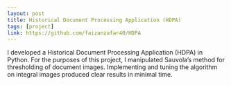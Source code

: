 ```yaml
---
layout: post
title: Historical Document Processing Application (HDPA)
tags: [project]
link: https://github.com/faizanzafar40/HDPA
---
```


I developed a Historical Document Processing Application (HDPA) in Python. For the purposes of this project, I manipulated Sauvola’s method for thresholding of document images. Implementing and tuning the algorithm on integral images produced clear results in minimal time.